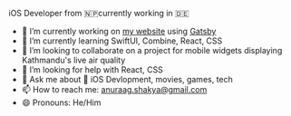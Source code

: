 iOS Developer from 🇳🇵currently working in 🇩🇪

- 🔭 I’m currently working on [my website](https://www.anuraagshakya.com) using [Gatsby](https://github.com/gatsbyjs/gatsby)
- 🌱 I’m currently learning SwiftUI, Combine, React, CSS
- 👯 I’m looking to collaborate on a project for mobile widgets displaying Kathmandu's live air quality
- 🤔 I’m looking for help with React, CSS
- 💬 Ask me about 📱 iOS Devlopment, movies, games, tech
- 📫 How to reach me: [anuraag.shakya@gmail.com](mailto:anuraag.shakya@gmail.com)
- 😄 Pronouns: He/Him
<!--
**anuraagshakya/anuraagshakya** is a ✨ _special_ ✨ repository because its `README.md` (this file) appears on your GitHub profile.

Here are some ideas to get you started:

- 🔭 I’m currently working on ...
- 🌱 I’m currently learning ...
- 👯 I’m looking to collaborate on ...
- 🤔 I’m looking for help with ...
- 💬 Ask me about ...
- 📫 How to reach me: ...
- 😄 Pronouns: ...
- ⚡ Fun fact: ...
-->
